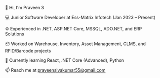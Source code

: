 👋 Hi, I'm Praveen S

💻 Junior Software Developer at Ess-Matrix Infotech (Jan 2023 – Present)

⚙️ Experienced in .NET, ASP.NET Core, MSSQL, ADO.NET, and ERP Solutions

📦 Worked on Warehouse, Inventory, Asset Management, CLMS, and RFID/Barcode projects

🌱 Currently learning React, .NET Core (Advanced), Python

📫 Reach me at praveensivakumar55@gmail.com

